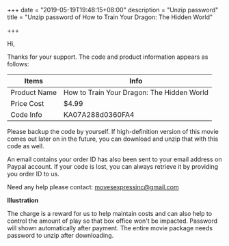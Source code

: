 +++
date = "2019-05-19T19:48:15+08:00"
description = "Unzip password"
title = "Unzip password of How to Train Your Dragon: The Hidden World"

+++

Hi,

Thanks for your support. The code and product information appears as follows:

| Items        | Info                                     |
| ------------ | ---------------------------------------- |
| Product Name | How to Train Your Dragon: The Hidden World |
| Price Cost   | $4.99                                    |
| Code Info    | KA07A288d0360FA4                         |

Please backup the code by yourself. If high-definition version of this movie comes out later on in the future, you can download and unzip that with this code as well.

An email contains your order ID has also been sent to your email address on Paypal account. If your code is lost, you can always retrieve it by providing you order ID to us.

Need any help please contact: movesexpressinc@gmail.com

**Illustration**

The charge is a reward for us to help maintain costs and can also help to control the amount of play so that box office won't be impacted.
Password will shown automatically after payment.
The entire movie package needs password to unzip after downloading.

